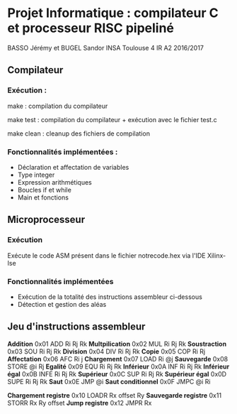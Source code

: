 # Projet Informatique : compilateur C et processeur RISC pipeliné

BASSO Jérémy et BUGEL Sandor
INSA Toulouse 4 IR A2
2016/2017


## Compilateur

### Exécution :

make : compilation du compilateur

make test : compilation du compilateur + exécution avec le fichier test.c

make clean : cleanup des fichiers de compilation

### Fonctionnalités implémentées :

* Déclaration et affectation de variables
* Type integer
* Expression arithmétiques
* Boucles if et while
* Main et fonctions


## Microprocesseur

### Exécution
Exécute le code ASM présent dans le fichier notrecode.hex via l'IDE Xilinx-Ise

### Fonctionnalités implémentées
* Exécution de la totalité des instructions assembleur ci-dessous
* Détection et gestion des aléas

## Jeu d'instructions assembleur

**Addition** 0x01 ADD Ri Rj Rk
**Multpilication** 0x02 MUL Ri Rj Rk
**Soustraction** 0x03 SOU Ri Rj Rk
**Division** 0x04 DIV Ri Rj Rk
**Copie** 0x05 COP Ri Rj 
**Affectation** 0x06 AFC Ri j 
**Chargement** 0x07 LOAD Ri @j
**Sauvegarde** 0x08 STORE @i Rj 
**Egalité** 0x09 EQU Ri Rj Rk
**Inférieur** 0x0A INF Ri Rj Rk
**Inférieur égal** 0x0B INFE Ri Rj Rk
**Supérieur** 0x0C SUP Ri Rj Rk
**Supérieur égal** 0x0D SUPE Ri Rj Rk
**Saut** 0x0E JMP @i
**Saut conditionnel** 0x0F JMPC @i Ri

**Chargement registre** 0x10 LOADR Rx offset Ry
**Sauvegarde registre** 0x11 STORR Rx Ry offset
**Jump registre** 0x12 JMPR Rx


